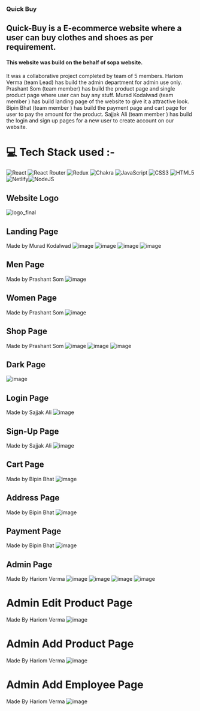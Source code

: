 ### Quick Buy
## Quick-Buy is a E-ecommerce website where a user can buy clothes and shoes as per requirement.
#### This website was build on the behalf of sopa website.
It was a collaborative project completed by team of 5 members.
Hariom Verma (team Lead) has build the admin department for admin use  only.
Prashant Som (team member) has build the product page and single product page where user can buy any stuff.
Murad Kodalwad (team member ) has build landing page of the website to give it a attractive look.
Bipin Bhat (team member ) has build the payment page and cart page for user to pay the amount for the product.
Sajjak Ali (team member ) has build the login and sign up pages for a new user to create account on our website.
<br/>
# 💻 Tech Stack used :-
 ![React](https://img.shields.io/badge/react-%2320232a.svg?style=for-the-badge&logo=react&logoColor=%2361DAFB) ![React Router](https://img.shields.io/badge/React_Router-CA4245?style=for-the-badge&logo=react-router&logoColor=white) ![Redux](https://img.shields.io/badge/redux-%23593d88.svg?style=for-the-badge&logo=redux&logoColor=white) ![Chakra](https://img.shields.io/badge/chakra-%234ED1C5.svg?style=for-the-badge&logo=chakraui&logoColor=white) ![JavaScript](https://img.shields.io/badge/javascript-%23323330.svg?style=for-the-badge&logo=javascript&logoColor=%23F7DF1E) ![CSS3](https://img.shields.io/badge/css3-%231572B6.svg?style=for-the-badge&logo=css3&logoColor=white) ![HTML5](https://img.shields.io/badge/html5-%23E34F26.svg?style=for-the-badge&logo=html5&logoColor=white) ![Netlify](https://img.shields.io/badge/netlify-%23000000.svg?style=for-the-badge&logo=netlify&logoColor=#00C7B7)![NodeJS](https://img.shields.io/badge/node.js-6DA55F?style=for-the-badge&logo=node.js&logoColor=white) 
## Website Logo
![logo_final](https://user-images.githubusercontent.com/112471219/236364309-5c7783e5-cca2-4152-9ff6-6eafb2c3474a.png)

## Landing Page 
Made by Murad Kodalwad
![image](https://iili.io/HUOK5og.png)
![image](https://iili.io/HUOKxSV.png)
![image](https://iili.io/HUOx2gs.png)
![image](https://iili.io/HUOxFdG.png)


## Men Page
Made by Prashant Som
![image](https://freeimage.host/i/chrome-r5q8uzjtlo.HUOxnXS)

## Women Page
Made by Prashant Som
![image](https://iili.io/HUOxd1n.png)

## Shop Page
Made by Prashant Som
![image](https://iili.io/HUOKADF.png)
![image](https://iili.io/HUOoyXI.png)
![image](https://github.com/Hariom70890/fun-devolopment-3171/assets/112471219/d36c3a18-8582-41e1-b6cb-f53d7707a0d7)

## Dark Page
![image](https://github.com/Hariom70890/fun-devolopment-3171/assets/112471219/98dd30a5-972e-4fd1-911f-6e35c5f6633a)

## Login Page
Made by Sajjak Ali
![image](https://freeimage.host/i/chrome-vlpsdacu0l.HUOKIHB)

## Sign-Up Page
Made by Sajjak Ali
![image](https://github.com/Hariom70890/fun-devolopment-3171/assets/112471219/a09741a5-29c7-4b4a-98ea-140d456cdc4f)

## Cart Page
Made by Bipin Bhat
![image](https://iili.io/HUOKocQ.png)

## Address Page
Made by Bipin Bhat
![image](https://github.com/Hariom70890/fun-devolopment-3171/assets/112471219/4791b618-4aa5-43ef-8e4b-716f309f5c7d)

## Payment Page
Made by Bipin Bhat
![image](https://github.com/Hariom70890/fun-devolopment-3171/assets/112471219/95490803-2884-4153-89bd-fdb792ebfc3d)

## Admin Page
Made By Hariom Verma
![image](https://github.com/Hariom70890/fun-devolopment-3171/assets/112471219/21c46805-5311-4f96-9b16-5c3cefed35e7)
![image](https://github.com/Hariom70890/fun-devolopment-3171/assets/112471219/87683b57-dcde-4387-af12-ea3b3804a5d6)
![image](https://github.com/Hariom70890/fun-devolopment-3171/assets/112471219/1f5bcf5a-9005-4606-b5b9-85b4a3c69e8c)
![image](https://github.com/Hariom70890/fun-devolopment-3171/assets/112471219/f2105097-b314-45ee-82fc-36eef5b6f470)
# Admin Edit Product Page
Made By Hariom Verma
![image](https://github.com/Hariom70890/fun-devolopment-3171/assets/112471219/57f935ab-533c-4f54-991c-ab4d81de07de)
# Admin Add Product Page
Made By Hariom Verma
![image](https://github.com/Hariom70890/fun-devolopment-3171/assets/112471219/8d2e5138-964a-4c1c-8aea-88636600b680)
# Admin Add Employee Page
Made By Hariom Verma
![image](https://github.com/Hariom70890/fun-devolopment-3171/assets/112471219/cefb0557-a42f-4bcd-8a7b-455561080232)


